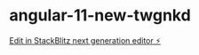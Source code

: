 # angular-11-new-twgnkd

[Edit in StackBlitz next generation editor ⚡️](https://stackblitz.com/~/github.com/vnmeloth/angular-11-new-twgnkd)